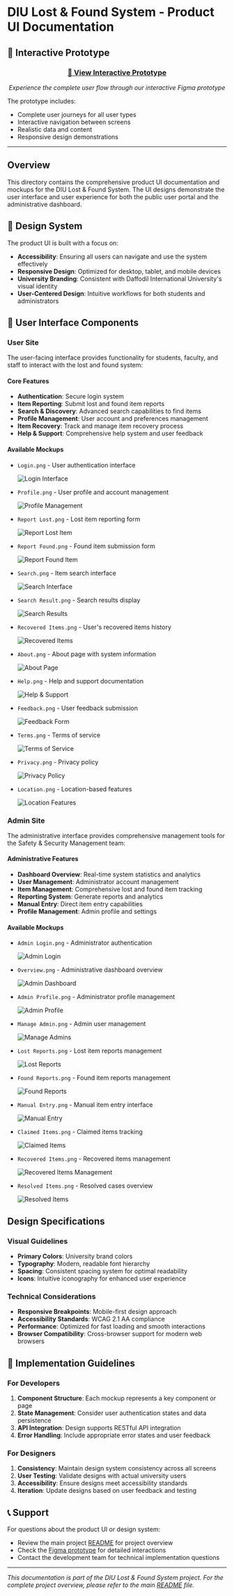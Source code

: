 # DIU Lost & Found System - Product UI Documentation

## 🔗 Interactive Prototype

<div align="center">

### **[🎨 View Interactive Prototype](https://www.figma.com/proto/onlVZPbirTU2JeuDy428GH/DIU-Lost-and-Found?page-id=0%3A1&node-id=43-2903&viewport=-2127%2C1147%2C0.16&t=2h86y5srcDni63vD-1&scaling=min-zoom&content-scaling=fixed&starting-point-node-id=43%3A2903&show-proto-sidebar=1)**

*Experience the complete user flow through our interactive Figma prototype*

</div>

The prototype includes:
- Complete user journeys for all user types
- Interactive navigation between screens
- Realistic data and content
- Responsive design demonstrations

---

## Overview

This directory contains the comprehensive product UI documentation and mockups for the DIU Lost & Found System. The UI designs demonstrate the user interface and user experience for both the public user portal and the administrative dashboard.

## 🎨 Design System

The product UI is built with a focus on:
- **Accessibility**: Ensuring all users can navigate and use the system effectively
- **Responsive Design**: Optimized for desktop, tablet, and mobile devices
- **University Branding**: Consistent with Daffodil International University's visual identity
- **User-Centered Design**: Intuitive workflows for both students and administrators

## 📱 User Interface Components

### User Site
The user-facing interface provides functionality for students, faculty, and staff to interact with the lost and found system:

#### Core Features
- **Authentication**: Secure login system
- **Item Reporting**: Submit lost and found item reports
- **Search & Discovery**: Advanced search capabilities to find items
- **Profile Management**: User account and preferences management
- **Item Recovery**: Track and manage item recovery process
- **Help & Support**: Comprehensive help system and user feedback

#### Available Mockups
- `Login.png` - User authentication interface
  
  ![Login Interface](User%20Site/Login.png)

- `Profile.png` - User profile and account management
  
  ![Profile Management](User%20Site/Profile.png)

- `Report Lost.png` - Lost item reporting form
  
  ![Report Lost Item](User%20Site/Report%20Lost.png)

- `Report Found.png` - Found item submission form
  
  ![Report Found Item](User%20Site/Report%20Found.png)

- `Search.png` - Item search interface
  
  ![Search Interface](User%20Site/Search.png)

- `Search Result.png` - Search results display
  
  ![Search Results](User%20Site/Search%20Result.png)

- `Recovered Items.png` - User's recovered items history
  
  ![Recovered Items](User%20Site/Recovered%20Items.png)

- `About.png` - About page with system information
  
  ![About Page](User%20Site/About.png)

- `Help.png` - Help and support documentation
  
  ![Help & Support](User%20Site/Help.png)

- `Feedback.png` - User feedback submission
  
  ![Feedback Form](User%20Site/Feedback.png)

- `Terms.png` - Terms of service
  
  ![Terms of Service](User%20Site/Terms.png)

- `Privacy.png` - Privacy policy
  
  ![Privacy Policy](User%20Site/Privacy.png)

- `Location.png` - Location-based features
  
  ![Location Features](User%20Site/Location.png)

### Admin Site
The administrative interface provides comprehensive management tools for the Safety & Security Management team:

#### Administrative Features
- **Dashboard Overview**: Real-time system statistics and analytics
- **User Management**: Administrator account management
- **Item Management**: Comprehensive lost and found item tracking
- **Reporting System**: Generate reports and analytics
- **Manual Entry**: Direct item entry capabilities
- **Profile Management**: Admin profile and settings

#### Available Mockups
- `Admin Login.png` - Administrator authentication
  
  ![Admin Login](Admin%20Site/Admin%20Login.png)

- `Overview.png` - Administrative dashboard overview
  
  ![Admin Dashboard](Admin%20Site/Overview.png)

- `Admin Profile.png` - Administrator profile management
  
  ![Admin Profile](Admin%20Site/Admin%20Profile.png)

- `Manage Admin.png` - Admin user management
  
  ![Manage Admins](Admin%20Site/Manage%20Admin.png)

- `Lost Reports.png` - Lost item reports management
  
  ![Lost Reports](Admin%20Site/Lost%20Reports.png)

- `Found Reports.png` - Found item reports management
  
  ![Found Reports](Admin%20Site/Found%20Reports.png)

- `Manual Entry.png` - Manual item entry interface
  
  ![Manual Entry](Admin%20Site/Manual%20Entry.png)

- `Claimed Items.png` - Claimed items tracking
  
  ![Claimed Items](Admin%20Site/Claimed%20Items.png)

- `Recovered Items.png` - Recovered items management
  
  ![Recovered Items Management](Admin%20Site/Recovered%20Items.png)

- `Resolved Items.png` - Resolved cases overview
  
  ![Resolved Items](Admin%20Site/Resolved%20Items.png)

##  Design Specifications

### Visual Guidelines
- **Primary Colors**: University brand colors
- **Typography**: Modern, readable font hierarchy
- **Spacing**: Consistent spacing system for optimal readability
- **Icons**: Intuitive iconography for enhanced user experience

### Technical Considerations
- **Responsive Breakpoints**: Mobile-first design approach
- **Accessibility Standards**: WCAG 2.1 AA compliance
- **Performance**: Optimized for fast loading and smooth interactions
- **Browser Compatibility**: Cross-browser support for modern web browsers

## 🚀 Implementation Guidelines

### For Developers
1. **Component Structure**: Each mockup represents a key component or page
2. **State Management**: Consider user authentication states and data persistence
3. **API Integration**: Design supports RESTful API integration
4. **Error Handling**: Include appropriate error states and user feedback

### For Designers
1. **Consistency**: Maintain design system consistency across all screens
2. **User Testing**: Validate designs with actual university users
3. **Accessibility**: Ensure designs meet accessibility standards
4. **Iteration**: Update designs based on user feedback and testing

## 📞 Support

For questions about the product UI or design system:
- Review the main project [README](../README.md) for project overview
- Check the [Figma prototype](https://www.figma.com/proto/onlVZPbirTU2JeuDy428GH/DIU-Lost-and-Found?page-id=0%3A1&node-id=43-2903&viewport=-2127%2C1147%2C0.16&t=2h86y5srcDni63vD-1&scaling=min-zoom&content-scaling=fixed&starting-point-node-id=43%3A2903&show-proto-sidebar=1) for detailed interactions
- Contact the development team for technical implementation questions

---

*This documentation is part of the DIU Lost & Found System project. For the complete project overview, please refer to the main [README](../README.md) file.*